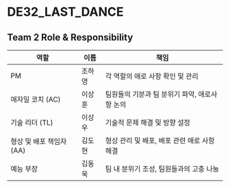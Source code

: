 # DE32_LAST_DANCE

## Team 2 Role & Responsibility

| 역할                    | 이름 | 책임                                           |
|-------------------------|------|------------------------------------------------|
| PM                  | 조하영 | 각 역할의 애로 사항 확인 및 관리                |
| 애자일 코치 (AC)    |  이상훈  | 팀원들의 기분과 팀 분위기 파악, 애로사항 논의     |
| 기술 리더 (TL)      |  이상우  | 기술적 문제 해결 및 방향 설정                   |
| 형상 및 배포 책임자 (AA) |  김도현  | 형상 관리 및 배포, 배포 관련 애로 사항 해결    |
| 예능 부장           | 김동욱 | 팀 내 분위기 조성, 팀원들과의 고충 나눔          |

